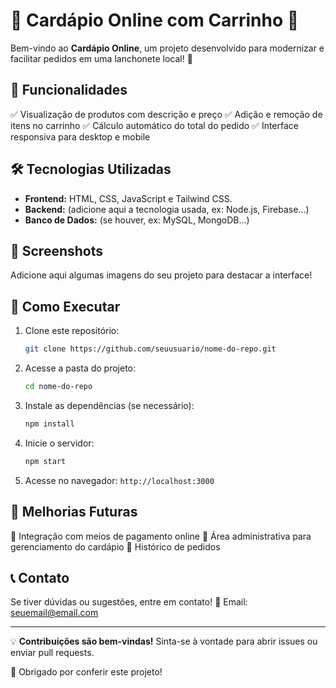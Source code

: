 # 🍔 Cardápio Online com Carrinho 🛒

Bem-vindo ao **Cardápio Online**, um projeto desenvolvido para modernizar e facilitar pedidos em uma lanchonete local! 🚀

## 🌟 Funcionalidades
✅ Visualização de produtos com descrição e preço
✅ Adição e remoção de itens no carrinho
✅ Cálculo automático do total do pedido
✅ Interface responsiva para desktop e mobile

## 🛠️ Tecnologias Utilizadas
- **Frontend:** HTML, CSS, JavaScript e Tailwind CSS.
- **Backend:** (adicione aqui a tecnologia usada, ex: Node.js, Firebase...)
- **Banco de Dados:** (se houver, ex: MySQL, MongoDB...)

## 📸 Screenshots
Adicione aqui algumas imagens do seu projeto para destacar a interface!

## 🚀 Como Executar
1. Clone este repositório:
   ```bash
   git clone https://github.com/seuusuario/nome-do-repo.git
   ```
2. Acesse a pasta do projeto:
   ```bash
   cd nome-do-repo
   ```
3. Instale as dependências (se necessário):
   ```bash
   npm install
   ```
4. Inicie o servidor:
   ```bash
   npm start
   ```
5. Acesse no navegador: `http://localhost:3000`

## 📌 Melhorias Futuras
🔹 Integração com meios de pagamento online
🔹 Área administrativa para gerenciamento do cardápio
🔹 Histórico de pedidos

## 📞 Contato
Se tiver dúvidas ou sugestões, entre em contato!
📧 Email: seuemail@email.com

---
💡 **Contribuições são bem-vindas!** Sinta-se à vontade para abrir issues ou enviar pull requests. 

🎉 Obrigado por conferir este projeto!
